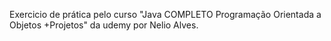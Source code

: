 Exercicio de prática pelo curso "Java COMPLETO Programação Orientada a Objetos +Projetos" da udemy por Nelio Alves.
